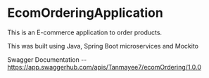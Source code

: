 # EcomOrderingApplication
This is an E-commerce application to order products.

This was built using Java, Spring Boot microservices and Mockito 

Swagger Documentation
-- https://app.swaggerhub.com/apis/Tanmayee7/ecomOrdering/1.0.0

